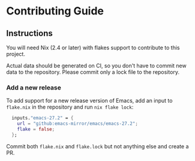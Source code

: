 # Contributing Guide

## Instructions

You will need Nix (2.4 or later) with flakes support to contribute to this project.

Actual data should be generated on CI, so you don't have to commit new data to
the repository. Please commit only a lock file to the repository.

### Add a new release

To add support for a new release version of Emacs, add an input to `flake.nix`
in the repository and run `nix flake lock`:

```nix
  inputs."emacs-27.2" = {
    url = "github:emacs-mirror/emacs/emacs-27.2";
    flake = false;
  };
```

Commit both `flake.nix` and `flake.lock` but not anything else and create a PR.
